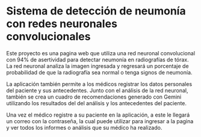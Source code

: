 # Sistema de detección de neumonía con redes neuronales convolucionales

Este proyecto es una pagina web que utiliza una red neuronal convolucional con 94% de asertividad para detectar neumonía en radiografías de tórax. La red neuronal analiza la imagen ingresada y regresará un porcentaje de probabilidad de que la radiografía sea normal o tenga signos de neumonía.

La aplicación también permite a los médicos registrar los datos personales del paciente y sus antecedentes. Junto con el análisis de la red neuronal, también se crea un cuadro de recomendaciones generado con Gemini utilizando los resultados del del análisis y los antecedentes del paciente.

Una vez el médico registre a su paciente en la aplicación, a este le llegará un correo con la contraseña, la cual puede utilizar para ingresar a la pagina y ver todos los informes o análisis que su médico ha realizado.
